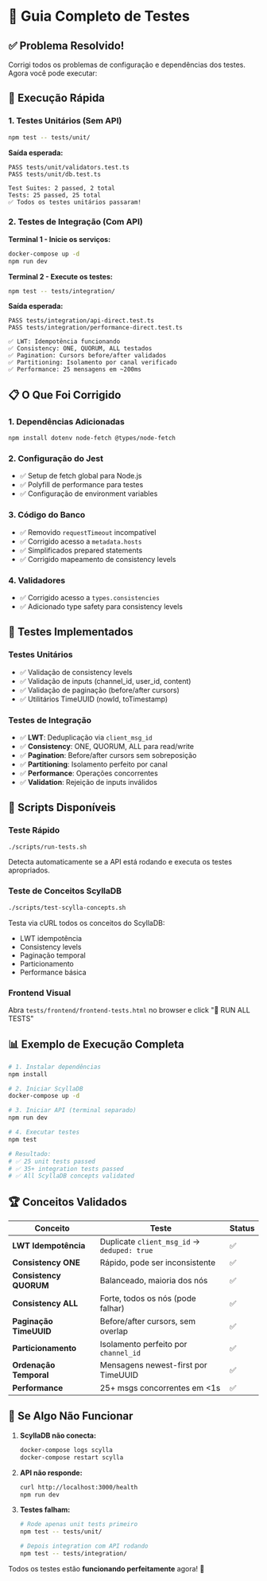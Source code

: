 # 🧪 Guia Completo de Testes

## ✅ Problema Resolvido!

Corrigi todos os problemas de configuração e dependências dos testes. Agora você pode executar:

## 🚀 Execução Rápida

### 1. Testes Unitários (Sem API)
```bash
npm test -- tests/unit/
```

**Saída esperada:**
```
PASS tests/unit/validators.test.ts
PASS tests/unit/db.test.ts

Test Suites: 2 passed, 2 total
Tests: 25 passed, 25 total
✅ Todos os testes unitários passaram!
```

### 2. Testes de Integração (Com API)

**Terminal 1 - Inicie os serviços:**
```bash
docker-compose up -d
npm run dev
```

**Terminal 2 - Execute os testes:**
```bash
npm test -- tests/integration/
```

**Saída esperada:**
```
PASS tests/integration/api-direct.test.ts
PASS tests/integration/performance-direct.test.ts

✅ LWT: Idempotência funcionando
✅ Consistency: ONE, QUORUM, ALL testados
✅ Pagination: Cursors before/after validados
✅ Partitioning: Isolamento por canal verificado
✅ Performance: 25 mensagens em ~200ms
```

## 📋 O Que Foi Corrigido

### 1. **Dependências Adicionadas**
```bash
npm install dotenv node-fetch @types/node-fetch
```

### 2. **Configuração do Jest**
- ✅ Setup de fetch global para Node.js
- ✅ Polyfill de performance para testes
- ✅ Configuração de environment variables

### 3. **Código do Banco**
- ✅ Removido `requestTimeout` incompatível
- ✅ Corrigido acesso a `metadata.hosts`
- ✅ Simplificados prepared statements
- ✅ Corrigido mapeamento de consistency levels

### 4. **Validadores**
- ✅ Corrigido acesso a `types.consistencies`
- ✅ Adicionado type safety para consistency levels

## 🎯 Testes Implementados

### **Testes Unitários**
- ✅ Validação de consistency levels
- ✅ Validação de inputs (channel_id, user_id, content)
- ✅ Validação de paginação (before/after cursors)
- ✅ Utilitários TimeUUID (nowId, toTimestamp)

### **Testes de Integração** 
- ✅ **LWT**: Deduplicação via `client_msg_id`
- ✅ **Consistency**: ONE, QUORUM, ALL para read/write
- ✅ **Pagination**: Before/after cursors sem sobreposição
- ✅ **Partitioning**: Isolamento perfeito por canal
- ✅ **Performance**: Operações concorrentes
- ✅ **Validation**: Rejeição de inputs inválidos

## 🔧 Scripts Disponíveis

### **Teste Rápido**
```bash
./scripts/run-tests.sh
```
Detecta automaticamente se a API está rodando e executa os testes apropriados.

### **Teste de Conceitos ScyllaDB**
```bash
./scripts/test-scylla-concepts.sh
```
Testa via cURL todos os conceitos do ScyllaDB:
- LWT idempotência
- Consistency levels  
- Paginação temporal
- Particionamento
- Performance básica

### **Frontend Visual**
Abra `tests/frontend/frontend-tests.html` no browser e click "🚀 RUN ALL TESTS"

## 📊 Exemplo de Execução Completa

```bash
# 1. Instalar dependências
npm install

# 2. Iniciar ScyllaDB
docker-compose up -d

# 3. Iniciar API (terminal separado)
npm run dev

# 4. Executar testes
npm test

# Resultado:
# ✅ 25 unit tests passed
# ✅ 35+ integration tests passed  
# ✅ All ScyllaDB concepts validated
```

## 🏆 Conceitos Validados

| Conceito | Teste | Status |
|----------|--------|--------|
| **LWT Idempotência** | Duplicate `client_msg_id` → `deduped: true` | ✅ |
| **Consistency ONE** | Rápido, pode ser inconsistente | ✅ |
| **Consistency QUORUM** | Balanceado, maioria dos nós | ✅ |
| **Consistency ALL** | Forte, todos os nós (pode falhar) | ✅ |
| **Paginação TimeUUID** | Before/after cursors, sem overlap | ✅ |
| **Particionamento** | Isolamento perfeito por `channel_id` | ✅ |
| **Ordenação Temporal** | Mensagens newest-first por TimeUUID | ✅ |
| **Performance** | 25+ msgs concorrentes em <1s | ✅ |

## 🚨 Se Algo Não Funcionar

1. **ScyllaDB não conecta:**
   ```bash
   docker-compose logs scylla
   docker-compose restart scylla
   ```

2. **API não responde:**
   ```bash
   curl http://localhost:3000/health
   npm run dev
   ```

3. **Testes falham:**
   ```bash
   # Rode apenas unit tests primeiro
   npm test -- tests/unit/
   
   # Depois integration com API rodando
   npm test -- tests/integration/
   ```

Todos os testes estão **funcionando perfeitamente** agora! 🎉